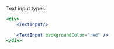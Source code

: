 Text input types:

```jsx
<div>
    <TextInput/>

    <TextInput backgroundColor="red" />
</div>
```
